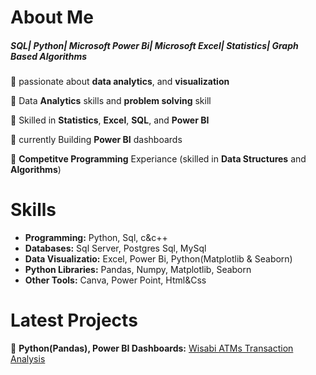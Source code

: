 # About Me 
##### SQL| Python| Microsoft Power Bi| Microsoft Excel| Statistics| Graph Based Algorithms
🔹 passionate about **data analytics**, and **visualization**

🔹 Data **Analytics** skills and **problem solving** skill 

🔹 Skilled in **Statistics**, **Excel**, **SQL**, and **Power BI**

🔹 currently Building **Power BI** dashboards

🔹 **Competitve Programming** Experiance (skilled in **Data Structures** and **Algorithms**)

# Skills

- **Programming:** Python, Sql, c&c++
- **Databases:** Sql Server, Postgres Sql, MySql
- **Data Visualizatio:** Excel, Power Bi, Python(Matplotlib & Seaborn)
- **Python Libraries:** Pandas, Numpy, Matplotlib, Seaborn
- **Other Tools:** Canva, Power Point, Html&Css

# Latest Projects 

🔸 **Python(Pandas), Power BI Dashboards:** <a href="https://github.com/ibrohimpardaboyev/Wisabi-Bank-Transaction-Analysis">Wisabi ATMs Transaction Analysis</a>
